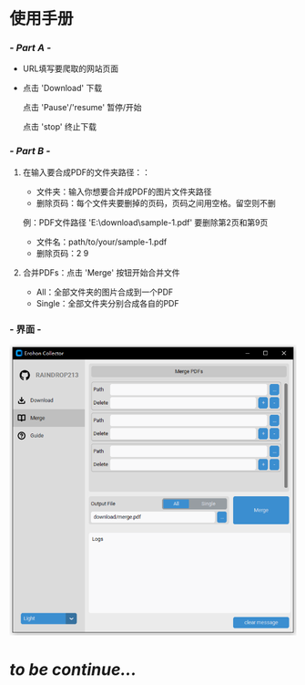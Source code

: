 # **使用手册**

### ***- Part A -***

- URL填写要爬取的网站页面

- 点击 'Download' 下载
    
    点击 'Pause'/'resume' 暂停/开始

    点击 'stop' 终止下载


### ***- Part B -***

1. 在输入要合成PDF的文件夹路径：：
    - 文件夹：输入你想要合并成PDF的图片文件夹路径
    - 删除页码：每个文件夹要删掉的页码，页码之间用空格。留空则不删

    例：PDF文件路径 'E:\download\sample-1.pdf' 要删除第2页和第9页
    - 文件名：path/to/your/sample-1.pdf
    - 删除页码：2 9


2. 合并PDFs：点击 'Merge' 按钮开始合并文件
    - All：全部文件夹的图片合成到一个PDF
    - Single：全部文件夹分别合成各自的PDF


### **- 界面 -**

![tips](https://raw.githubusercontent.com/raindrop213/erohon-collector/main/resources/image/preview.png)
# ***to be continue...***
